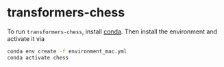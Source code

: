 # transformers-chess
To run `transformers-chess`, install [conda](https://docs.conda.io/projects/conda/en/stable/user-guide/install/index.html). Then install the environment and activate it via

```bash
conda env create -f environment_mac.yml
conda activate chess
```